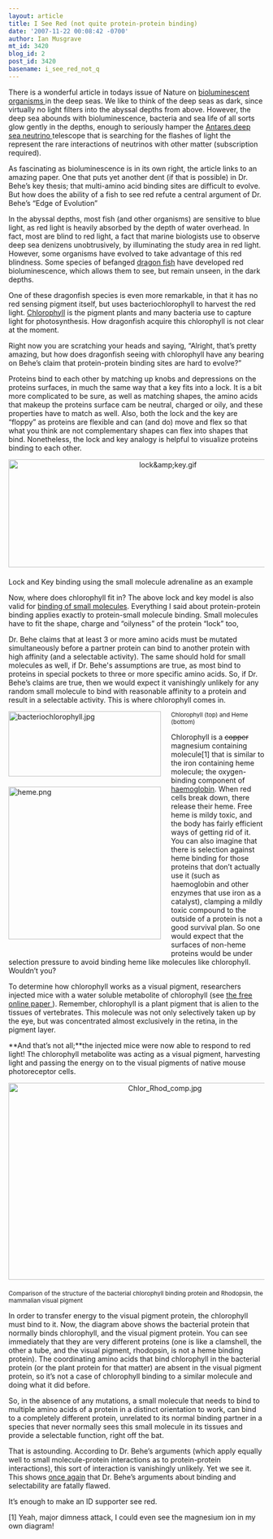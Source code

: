 ```yaml
---
layout: article
title: I See Red (not quite protein-protein binding)
date: '2007-11-22 00:08:42 -0700'
author: Ian Musgrave
mt_id: 3420
blog_id: 2
post_id: 3420
basename: i_see_red_not_q
---
```

There is a wonderful article in todays issue of Nature on [ bioluminescent organisms ](http://www.nature.com/news/2007/071121/full/450472a.html) in the deep seas. We like to think of the deep seas as dark, since virtually no light filters into the abyssal depths from above. However, the deep sea abounds with bioluminescence, bacteria and sea life of all sorts glow gently in the depths, enough to seriously hamper the [ Antares deep sea neutrino ](http://space.newscientist.com/article/mg19626276.400-neutrino-detector-reveals-deep-ocean-life.html) telescope that is searching for the flashes of light the represent the rare interactions of neutrinos with other matter (subscription required).

As fascinating as bioluminescence is in its own right, the article links to an amazing paper. One that puts yet another dent (if that is possible) in Dr. Behe’s key thesis; that multi-amino acid binding sites are difficult to evolve. But how does the ability of a fish to see red refute a central argument of Dr. Behe’s “Edge of Evolution”

In the abyssal depths, most fish (and other organisms) are sensitive to blue light, as red light is heavily absorbed by the depth of water overhead. In fact, most are blind to red light, a fact that marine biologists use to observe deep sea denizens unobtrusively, by illuminating the study area in red light. However, some organisms have evolved to take advantage of this red blindness. Some species of befanged [dragon fish](http://en.wikipedia.org/wiki/Dragonfish) have developed red bioluminescence, which allows them to see, but remain unseen, in the dark depths. 

One of these dragonfish species is even more remarkable, in that it has no red sensing pigment itself, but uses bacteriochlorophyll to harvest the red light. [Chlorophyll](http://en.wikipedia.org/wiki/Cholorophyll) is the pigment plants and many bacteria use to capture light for photosynthesis. How dragonfish acquire this chlorophyll is not clear at the moment.

Right now you are scratching your heads and saying, “Alright, that’s pretty amazing, but how does dragonfish seeing with chlorophyll have any bearing on Behe’s claim that protein-protein binding sites are hard to evolve?” 

Proteins bind to each other by matching up knobs and depressions on the proteins surfaces, in much the same way that a key fits into a lock. It is a bit more complicated to be sure, as well as matching shapes, the amino acids that makeup the proteins surface cam be neutral, charged or oily, and these properties have to match as well. Also, both the lock and the key are “floppy” as proteins are flexible and can (and do) move and flex so that what you think are not complementary shapes can flex into shapes that bind. Nonetheless, the lock and key analogy is helpful to visualize proteins binding to each other.

<img src="http://pandasthumb.org/archives/images/lock%26key.gif" alt="lock&amp;amp;key.gif" width="612" height="212" style="text-align: center; display: block; margin: 0 auto 20px;" class="mt-image-center" />Lock and Key binding using the small molecule adrenaline as an example

Now, where does chlorophyll fit in?  The above lock and key model is also valid for [binding of small molecules](http://pandasthumb.org/archives/2007/11/an-open-letter-7.html). Everything I said about protein-protein binding applies exactly to protein-small molecule binding. Small molecules have to fit the shape, charge and “oilyness” of the protein “lock” too,

Dr. Behe claims that at least 3 or more amino acids must be mutated simultaneously before a partner protein can bind to another protein with high affinity (and a selectable activity). The same should hold for small molecules as well, if Dr. Behe's assumptions are true, as most bind to proteins in special pockets to three or more specific amino acids. So, if Dr. Behe’s claims are true, then we would expect it vanishingly unlikely for any random small molecule to bind with reasonable affinity to a protein and result in a selectable activity. This is where chlorophyll comes in.

[<img src="http://pandasthumb.org/images/bacteriochlorophyll-thumb-300x128.jpg" alt="bacteriochlorophyll.jpg" width="300" height="128" style="float: left; margin: 0 20px 20px 0;" class="mt-image-left" />](http://pandasthumb.org/archives/images/bacteriochlorophyll.jpg)[<img src="http://pandasthumb.org/images/heme-thumb-300x300.png" alt="heme.png" width="300" height="300" style="float: left; margin: 0 20px 20px 0;" class="mt-image-left" />](http://pandasthumb.org/archives/images/heme.png)<small>Chlorophyll (top) and Heme (bottom)</small>

Chlorophyll is a ~~copper~~ magnesium containing molecule\[1\] that is similar to the iron containing heme molecule; the oxygen-binding component of [haemoglobin](http://en.wikipedia.org/wiki/Hemoglobin). When red cells break down, there release their heme. Free heme is mildy toxic, and the body has fairly efficient ways of getting rid of it. You can also imagine that there is selection against heme binding for those proteins that don’t actually use it (such as haemoglobin and other enzymes that use iron as a catalyst), clamping a mildly toxic compound to the outside of a protein is not a good survival plan. So one would expect that the surfaces of non-heme proteins would be under selection pressure to avoid binding heme like molecules like chlorophyll. Wouldn’t you?

To determine how chlorophyll works as a visual pigment, researchers injected mice with a water soluble metabolite of chlorophyll (see [ the free online paper ](http://www.rsc.org/delivery/_ArticleLinking/DisplayArticleForFree.cfm?doi=b618104j&amp;JournalCode=PP)). Remember, chlorophyll is a plant pigment that is alien to the tissues of vertebrates. This molecule was not only selectively taken up by the eye, but was concentrated almost exclusively in the retina, in the pigment layer. 

**And that’s not all;**the injected mice were now able to respond to red light! The chlorophyll metabolite was acting as a visual pigment, harvesting light and passing the energy on to the visual pigments of native mouse photoreceptor cells. 

[<img src="http://pandasthumb.org/assets_c/2007/11/Chlor_Rhod_comp-thumb-600x387.jpg" alt="Chlor_Rhod_comp.jpg" width="600" height="387" style="text-align: center; display: block; margin: 0 auto 20px;" class="mt-image-center" />](http://pandasthumb.org/archives/images/Chlor_Rhod_comp.jpg)<small>Comparison of the structure of the bacterial chlorophyll binding protein and Rhodopsin, the mammalian visual pigment</small>

In order to transfer energy to the visual pigment protein, the chlorophyll must bind to it.  Now, the diagram above shows the bacterial protein that normally binds chlorophyll, and the visual pigment protein. You can see immediately that they are very different proteins (one is like a clamshell, the other a tube, and the visual pigment, rhodopsin, is not a heme binding protein). The coordinating amino acids that bind chlorophyll in the bacterial protein (or the plant protein for that matter) are absent in the visual pigment protein, so it’s not a case of chlorophyll binding to a similar molecule and doing what it did before. 

So, in the absence of any mutations, a small molecule that needs to bind to multiple amino acids of a protein in a distinct orientation to work, can bind to a completely different protein, unrelated to its normal binding partner in a species that never normally sees this small molecule in its tissues and provide a selectable function, right off the bat.

That is astounding. According to Dr. Behe’s arguments (which apply equally well to small molecule-protein interactions as to protein-protein interactions), this sort of interaction is vanishingly unlikely. Yet we see it. This shows [once again](http://pandasthumb.org/archives/2007/11/the-open-letter.html) that Dr. Behe’s arguments about binding and selectability are fatally flawed.

It’s enough to make an ID supporter see red. 

\[1\] Yeah, major dimness attack, I could even see the magnesium ion in my own diagram!

